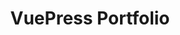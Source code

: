 ---
layout: single
title: VuePress Portfolio
creator: forestry.io
creator_url: https://forestry.io
date_added: 2019-01-010
site_description: This is a portfolio built with VuePress by forestry.io
site_url: https://vuepress-portfolio.netlify.com
site_screenshots:
  - sites/portfolio.jpg
  - sites/portfolio-post.jpg
  - sites/ben-post.png
  - sites/vuesax.png
  - sites/ben-list.png
site_tags:
  - portfolio
---